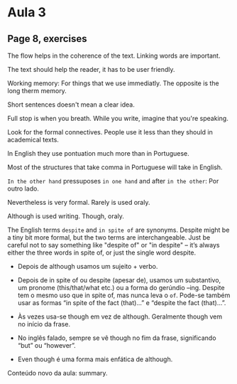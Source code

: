 Aula 3
======

Page 8, exercises
-----------------

The flow helps in the coherence of the text. Linking words are important.

The text should help the reader, it has to be user friendly.

Working memory: For things that we use immediatly. The opposite is the long therm memory.

Short sentences doesn't mean a clear idea.

Full stop is when you breath. While you write, imagine that you're speaking.

Look for the formal connectives. People use it less than they should in academical texts.

In English they use pontuation much more than in Portuguese.

Most of the structures that take comma in Portuguese will take in English.

`In the other hand` pressuposes `in one hand` and after `in the other`: Por outro lado.

Nevertheless is very formal. Rarely is used oraly.

Although is used writing. Though, oraly.

The English terms `despite` and `in spite of` are synonyms. Despite might be a tiny bit more formal, but the two terms are interchangeable. Just be careful not to say something like "despite of" or "in despite" – it’s always either the three words in spite of, or just the single word despite.

* Depois de although usamos um sujeito + verbo.

* Depois de in spite of ou despite (apesar de), usamos um substantivo, um pronome (this/that/what etc.) ou a forma do gerúndio –ing. Despite tem o mesmo uso que in spite of, mas nunca leva o `of`. Pode-se também usar as formas “in spite of the fact (that)…” e “despite the fact (that)…”.

* Às vezes usa-se though em vez de although. Geralmente though vem no início da frase.

* No inglês falado, sempre se vê though no fim da frase, significando “but” ou “however”.

* Even though é uma forma mais enfática de although.

Conteúdo novo da aula: summary.
